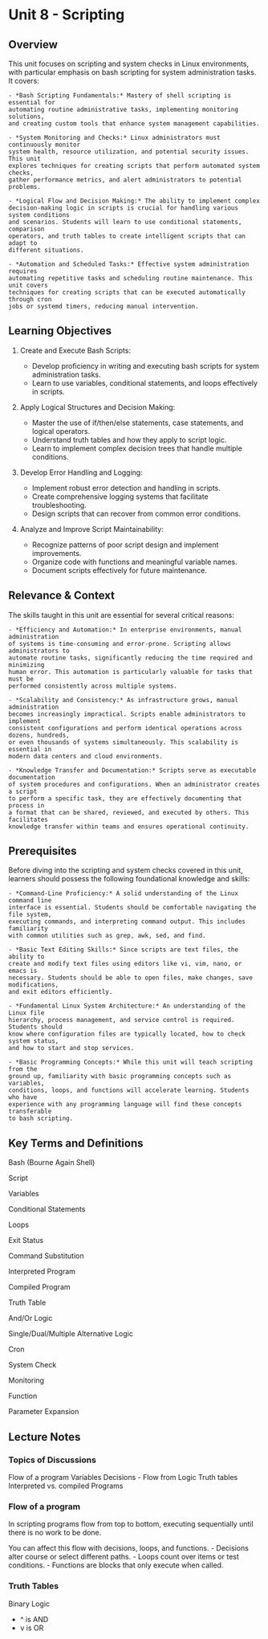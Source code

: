 # Unit 8 - Scripting

## Overview


This unit focuses on scripting and system checks in Linux environments, 
with particular emphasis on bash scripting for system administration tasks. It covers:

	- *Bash Scripting Fundamentals:* Mastery of shell scripting is essential for 
	automating routine administrative tasks, implementing monitoring solutions, 
	and creating custom tools that enhance system management capabilities.

	- *System Monitoring and Checks:* Linux administrators must continuously monitor
	system health, resource utilization, and potential security issues. This unit
	explores techniques for creating scripts that perform automated system checks,
	gather performance metrics, and alert administrators to potential problems.

	- *Logical Flow and Decision Making:* The ability to implement complex 
	decision-making logic in scripts is crucial for handling various system conditions
	and scenarios. Students will learn to use conditional statements, comparison 
	operators, and truth tables to create intelligent scripts that can adapt to 
	different situations.

	- *Automation and Scheduled Tasks:* Effective system administration requires
	automating repetitive tasks and scheduling routine maintenance. This unit covers
	techniques for creating scripts that can be executed automatically through cron
	jobs or systemd timers, reducing manual intervention.

## Learning Objectives

1. Create and Execute Bash Scripts:

	- Develop proficiency in writing and executing bash scripts for system administration
	tasks.
	- Learn to use variables, conditional statements, and loops effectively in scripts.

2. Apply Logical Structures and Decision Making:

	- Master the use of if/then/else statements, case statements, and logical operators.
	- Understand truth tables and how they apply to script logic.
	- Learn to implement complex decision trees that handle multiple conditions.

3. Develop Error Handling and Logging:

	- Implement robust error detection and handling in scripts.
	- Create comprehensive logging systems that facilitate troubleshooting.
	- Design scripts that can recover from common error conditions.

4. Analyze and Improve Script Maintainability:

	- Recognize patterns of poor script design and implement improvements.
	- Organize code with functions and meaningful variable names.
	- Document scripts effectively for future maintenance.

## Relevance & Context

The skills taught in this unit are essential for several critical reasons:

	- *Efficiency and Automation:* In enterprise environments, manual administration
	of systems is time-consuming and error-prone. Scripting allows administrators to
	automate routine tasks, significantly reducing the time required and minimizing
	human error. This automation is particularly valuable for tasks that must be
	performed consistently across multiple systems.

	- *Scalability and Consistency:* As infrastructure grows, manual administration
	becomes increasingly impractical. Scripts enable administrators to implement
	consistent configurations and perform identical operations across dozens, hundreds,
	or even thousands of systems simultaneously. This scalability is essential in
	modern data centers and cloud environments.

	- *Knowledge Transfer and Documentation:* Scripts serve as executable documentation
	of system procedures and configurations. When an administrator creates a script
	to perform a specific task, they are effectively documenting that process in
	a format that can be shared, reviewed, and executed by others. This facilitates
	knowledge transfer within teams and ensures operational continuity.

## Prerequisites

Before diving into the scripting and system checks covered in this unit, 
learners should possess the following foundational knowledge and skills:

	- *Command-Line Proficiency:* A solid understanding of the Linux command line
	interface is essential. Students should be comfortable navigating the file system,
	executing commands, and interpreting command output. This includes familiarity
	with common utilities such as grep, awk, sed, and find.

	- *Basic Text Editing Skills:* Since scripts are text files, the ability to 
	create and modify text files using editors like vi, vim, nano, or emacs is 
	necessary. Students should be able to open files, make changes, save modifications,
	and exit editors efficiently.

	- *Fundamental Linux System Architecture:* An understanding of the Linux file
	hierarchy, process management, and service control is required. Students should
	know where configuration files are typically located, how to check system status,
	and how to start and stop services.

	- *Basic Programming Concepts:* While this unit will teach scripting from the
	ground up, familiarity with basic programming concepts such as variables,
	conditions, loops, and functions will accelerate learning. Students who have
	experience with any programming language will find these concepts transferable
	to bash scripting.

## Key Terms and Definitions

Bash (Bourne Again Shell)

Script

Variables

Conditional Statements

Loops

Exit Status

Command Substitution

Interpreted Program

Compiled Program

Truth Table

And/Or Logic

Single/Dual/Multiple Alternative Logic

Cron

System Check

Monitoring

Function

Parameter Expansion

## Lecture Notes

### Topics of Discussions

Flow of a program
Variables
Decisions - Flow from Logic
Truth tables
Interpreted vs. compiled Programs

### Flow of a program

In scripting programs flow from top to bottom, executing sequentially until
there is no work to be done.

You can affect this flow with decisions, loops, and functions.
	- Decisions alter course or select different paths.
	- Loops count over items or test conditions.
	- Functions are blocks that only execute when called.

### Truth Tables

Binary Logic
- ^ is AND
- v is OR



